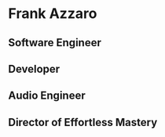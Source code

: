 # Frank Azzaro

## Software Engineer
## Developer
## Audio Engineer
## Director of Effortless Mastery
